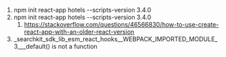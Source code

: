 1. npm init react-app hotels --scripts-version 3.4.0
2. npm init react-app hotels --scripts-version 3.4.0
   1. https://stackoverflow.com/questions/46566830/how-to-use-create-react-app-with-an-older-react-version
3. _searchkit_sdk_lib_esm_react_hooks__WEBPACK_IMPORTED_MODULE_3___default() is not a function


